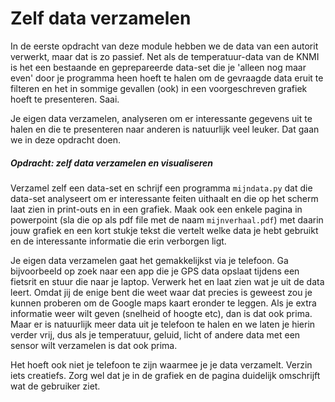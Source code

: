 # Zelf data verzamelen

In de eerste opdracht van deze module hebben we de data van een autorit verwerkt, maar dat is zo passief. Net als de temperatuur-data van de KNMI is het een bestaande en geprepareerde data-set die je 'alleen nog maar even' door je programma heen hoeft te halen om de gevraagde data eruit te filteren en het in sommige gevallen (ook) in een voorgeschreven grafiek hoeft te presenteren. Saai.

Je eigen data verzamelen, analyseren om er interessante gegevens uit te halen en die te presenteren naar anderen is natuurlijk veel leuker. Dat gaan we in deze opdracht doen.

##### Opdracht: zelf data verzamelen en visualiseren

Verzamel zelf een data-set en schrijf een programma `mijndata.py` dat die data-set analyseert om er interessante feiten uithaalt en die op het scherm laat zien in print-outs en in een grafiek. Maak ook een enkele pagina in powerpoint (sla die op als pdf file met de naam `mijnverhaal.pdf`) met daarin jouw grafiek en een kort stukje tekst die vertelt welke data je hebt gebruikt en de interessante informatie die erin verborgen ligt.

Je eigen data verzamelen gaat het gemakkelijkst via je telefoon. Ga bijvoorbeeld op zoek naar een app die je GPS data opslaat tijdens een fietsrit en stuur die naar je laptop. Verwerk het en laat zien wat je uit de data leert. Omdat jij de enige bent die weet waar dat precies is geweest zou je kunnen proberen om de Google maps kaart eronder te leggen. Als je extra informatie weer wilt geven (snelheid of hoogte etc), dan is dat ook prima. Maar er is natuurlijk meer data uit je telefoon te halen en we laten je hierin verder vrij, dus als je temperatuur, geluid, licht of andere data met een sensor wilt verzamelen is dat ook prima. 

Het hoeft ook niet je telefoon te zijn waarmee je je data verzamelt. Verzin iets creatiefs. Zorg wel dat je in de grafiek en de pagina duidelijk omschrijft wat de gebruiker ziet.








